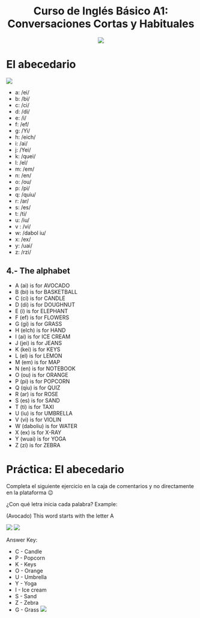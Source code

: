 <div align="center">
    <h1>Curso de Inglés Básico A1: Conversaciones Cortas y Habituales</h1>
    <img src="https://static.platzi.com/cdn-cgi/image/width=1024,quality=50,format=auto/media/achievements/piezas-basic-english-course-beginners_badge-4953fa05-f52d-4557-98e5-a64acf9f3827.png" width="">
</div>

# El abecedario
![](https://www.englishclub.com/images/pronunciation/alphabet-pronunciation.png)


* a: /ei/
* b: /bi/
* c: /ci/
* d: /di/
* e: /i/
* f: /ef/
* g: /Yi/
* h: /eich/
* i: /ai/
* j: /Yei/
* k: /quei/
* l: /el/
* m: /em/
* n: /en/
* o: /ou/
* p: /pi/
* q: /quiu/
* r: /ar/
* s: /es/
* t: /ti/
* u: /iu/
* v : /vi/
* w: /dabol iu/
* x: /ex/
* y: /uai/
* z: /rzi/

## 4.- The alphabet
* A (ai) is for AVOCADO
* B (bi) is for BASKETBALL
* C (ci) is for CANDLE
* D (di) is for DOUGHNUT
* E (i) is for ELEPHANT
* F  (ef) is for FLOWERS
* G (gi) is for GRASS
* H (eIch) is for HAND
* I (ai) is for ICE CREAM
* J (jei) is for JEANS
* K (kei) is for KEYS
* L (el) is for LEMON
* M (em) is for MAP
* N (en) is for NOTEBOOK
* O (ou) is for ORANGE
* P (pi) is for POPCORN
* Q (qiu) is for QUIZ
* R (ar) is for ROSE
* S (es) is for SAND
* T (ti) is for TAXI
* U (iu) is for UMBRELLA
* V (vi) is for VIOLIN
* W (daboliu) is for WATER
* X (ex) is for X-RAY
* Y (wuai) is for YOGA
* Z (zi) is for ZEBRA

# Práctica: El abecedario
Completa el siguiente ejercicio en la caja de comentarios y no directamente en la plataforma 😉

¿Con qué letra inicia cada palabra?
Example:

(Avocado)
This word starts with the letter A

![](https://static.platzi.com/media/user_upload/Screenshot_20210104_220412-e11c6c12-5596-4ebd-9d4b-a76cac056e9c.jpg)
![](https://static.platzi.com/media/user_upload/Screenshot_20210104_220427-a980379a-1808-47d3-ab0e-97c95dabf520.jpg)

Answer Key:

* C - Candle
* P - Popcorn
* K  - Keys
* O - Orange
* U - Umbrella
* Y - Yoga
* I - Ice cream
* S - Sand
* Z - Zebra
* G - Grass
![](https://static.platzi.com/media/user_upload/letters-b0809dd4-3ef2-4eb2-adc0-ca0cc67d4df8.jpg)
